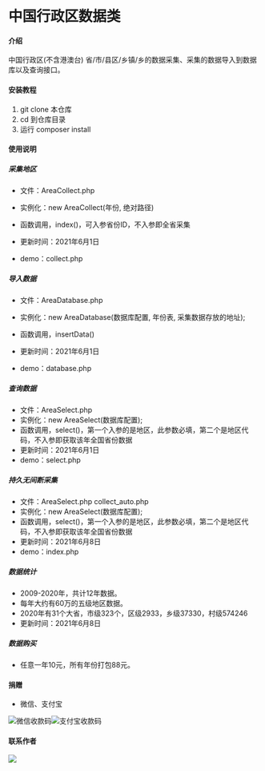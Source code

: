 # 中国行政区数据类

#### 介绍
中国行政区(不含港澳台) 省/市/县区/乡镇/乡的数据采集、采集的数据导入到数据库以及查询接口。


#### 安装教程

1.  git clone 本仓库
2.  cd 到仓库目录
3.  运行 composer install

#### 使用说明

##### 采集地区

- 文件：AreaCollect.php

- 实例化：new AreaCollect(年份, 绝对路径)

- 函数调用，index()，可入参省份ID，不入参即全省采集

- 更新时间：2021年6月1日

- demo：collect.php


##### 导入数据

- 文件：AreaDatabase.php

- 实例化：new AreaDatabase(数据库配置, 年份表, 采集数据存放的地址);

- 函数调用，insertData()

- 更新时间：2021年6月1日

- demo：database.php

##### 查询数据

- 文件：AreaSelect.php
- 实例化：new AreaSelect(数据库配置);
- 函数调用，select()，第一个入参的是地区，此参数必填，第二个是地区代码，不入参即获取该年全国省份数据
- 更新时间：2021年6月1日
- demo：select.php

##### 持久无间断采集

- 文件：AreaSelect.php collect_auto.php
- 实例化：new AreaSelect(数据库配置);
- 函数调用，select()，第一个入参的是地区，此参数必填，第二个是地区代码，不入参即获取该年全国省份数据
- 更新时间：2021年6月8日
- demo：index.php

##### 数据统计

- 2009-2020年，共计12年数据。
- 每年大约有60万的五级地区数据。
- 2020年有31个大省，市级323个，区级2933，乡级37330，村级574246
- 更新时间：2021年6月8日

##### 数据购买
- 任意一年10元，所有年份打包88元。

#### 捐赠

- 微信、支付宝

![微信收款码](https://images.pipihublog.com/20210601105403.png?imageView2/2/w/200/h/200)![支付宝收款码](https://images.pipihublog.com/20210601105404.png?imageView2/2/w/200/h/200)

#### 联系作者
![](https://images.pipihublog.com/20210601105522.jpg?imageView2/2/w/400/h/400)
